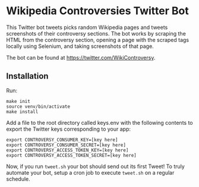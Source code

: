 # Wikipedia Controversies Twitter Bot
This Twitter bot tweets picks random Wikipedia pages and tweets
screenshots of their controversy sections. The bot works by
scraping the HTML from the controversy section, opening a page
with the scraped tags locally using Selenium, and taking
screenshots of that page. 

The bot can be found at https://twitter.com/WikiControversy.

## Installation
Run:
```
make init
source venv/bin/activate
make install
```

Add a file to the root directory called keys.env with the following
contents to export the Twitter keys corresponding to your app:
```
export CONTROVERSY_CONSUMER_KEY=[key here]
export CONTROVERSY_CONSUMER_SECRET=[key here]
export CONTROVERSY_ACCESS_TOKEN_KEY=[key here]
export CONTROVERSY_ACCESS_TOKEN_SECRET=[key here]
```
Now, if you run `tweet.sh` your bot should send out its first
Tweet! To truly automate your bot, setup a cron job to execute
`tweet.sh` on a regular schedule.
